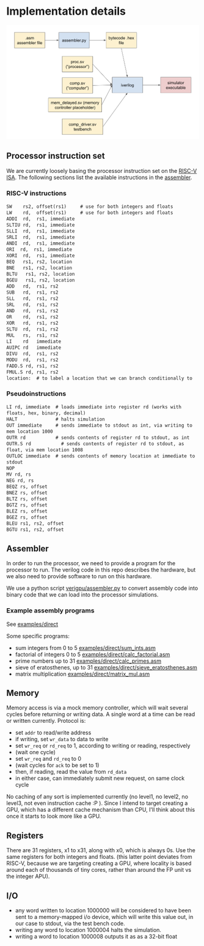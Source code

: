 # Implementation details

![verigpu workflow](/docs/img/toy_proc_workflow.png)

## Processor instruction set

We are currently loosely basing the processor instruction set on the [RISC-V ISA](https://github.com/riscv/riscv-isa-manual/releases/download/Ratified-IMAFDQC/riscv-spec-20191213.pdf). The following sections list the available instructions in the [assembler](/verigpu/assembler.py).

### RISC-V instructions

```
SW    rs2, offset(rs1)     # use for both integers and floats
LW    rd,  offset(rs1)     # use for both integers and floats
ADDI  rd,  rs1, immediate
SLTIU rd,  rs1, immediate
SLLI  rd,  rs1, immediate
SRLI  rd,  rs1, immediate
ANDI  rd,  rs1, immediate
ORI  rd,  rs1, immediate
XORI  rd,  rs1, immediate
BEQ   rs1, rs2, location
BNE   rs1, rs2, location
BLTU   rs1, rs2, location
BGEU   rs1, rs2, location
ADD   rd,  rs1, rs2
SUB   rd,  rs1, rs2
SLL   rd,  rs1, rs2
SRL   rd,  rs1, rs2
AND   rd,  rs1, rs2
OR    rd,  rs1, rs2
XOR   rd,  rs1, rs2
SLTU  rd,  rs1, rs2
MUL   rs,  rs1, rs2
LI    rd   immediate
AUIPC rd   immediate
DIVU  rd,  rs1, rs2
MODU  rd,  rs1, rs2
FADD.S rd, rs1, rs2
FMUL.S rd, rs1, rs2
location:  # to label a location that we can branch conditionally to
```

### Pseudoinstructions

```
LI rd, immediate  # loads immediate into register rd (works with floats, hex, binary, decimal)
HALT              # halts simulation
OUT immediate     # sends immediate to stdout as int, via writing to mem location 1000
OUTR rd           # sends contents of register rd to stdout, as int
OUTR.S rd           # sends contents of register rd to stdout, as float, via mem location 1008
OUTLOC immediate  # sends contents of memory location at immediate to stdout
NOP
MV rd, rs
NEG rd, rs
BEQZ rs, offset
BNEZ rs, offset
BLTZ rs, offset
BGTZ rs, offset
BLEZ rs, offset
BGEZ rs, offset
BLEU rs1, rs2, offset
BGTU rs1, rs2, offset
```

## Assembler

In order to run the processor, we need to provide a program for the processor to run. The verilog code in this repo describes the hardware, but we also need to provide software to run on this hardware.

We use a python script [verigpu/assembler.py](/verigpu/assembler.py) to convert assembly code into binary code that we can load into the processor simulations.

### Example assembly programs

See [examples/direct](/examples/direct)

Some specific programs:

- sum integers from 0 to 5 [examples/direct/sum_ints.asm](/examples/direct/sum_ints.asm)
- factorial of integers 0 to 5 [examples/direct/calc_factorial.asm](/examples/direct/calc_factorial.asm)
- prime numbers up to 31 [examples/direct/calc_primes.asm](/examples/direct/calc_primes.asm)
- sieve of eratosthenes, up to 31 [examples/direct/sieve_eratosthenes.asm](/examples/direct/sieve_eratosthenes.asm)
- matrix multiplication [examples/direct/matrix_mul.asm](/examples/direct/matrix_mul.asm)

## Memory

Memory access is via a mock memory controller, which will wait several cycles before returning or writing data. A single word at a time can be read or written currently. Protocol is:

- set `addr` to read/write address
- if writing, set `wr_data` to data to write
- set `wr_req` or `rd_req` to 1, according to writing or reading, respectively
- (wait one cycle)
- set `wr_req` and `rd_req` to 0
- (wait cycles for `ack` to be set to 1)
- then, if reading, read the value from `rd_data`
- in either case, can immediately submit new request, on same clock cycle

No caching of any sort is implemented currently (no level1, no level2, no level3, not even instruction cache :P ). Since I intend to target creating a GPU, which has a different cache mechanism than CPU, I'll think about this once it starts to look more like a GPU.

## Registers

There are 31 registers, x1 to x31, along with x0, which is always 0s. Use the same registers for both integers and floats. (this latter point deviates from RISC-V, because we are targeting creating a GPU, where locality is based around each of thousands of tiny cores, rather than around the FP unit vs the integer APU).

## I/O

- any word written to location 1000000 will be considered to have been sent to a memory-mapped i/o device, which will write this value out, in our case to stdout, via the test bench code.
- writing any word to location 1000004 halts the simulation.
- writing a word to location 1000008 outputs it as as a 32-bit float
